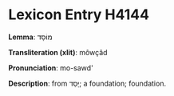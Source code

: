 # Lexicon Entry H4144

**Lemma**: מוֹסָד

**Transliteration (xlit)**: môwçâd

**Pronunciation**: mo-sawd'

**Description**:
from יָסַד; a foundation; foundation.

